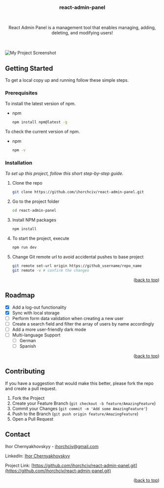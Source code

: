 <a id="readme-top"></a>

<!-- PROJECT NAME -->

  <h3 align="center">react-admin-panel</h3>
  <br />

  <p align="center">
    React Admin Panel is a management tool that enables managing, adding, deleting, and modifying users!
    <br />
    <br />
    <br />

![My Project Screenshot](https://raw.githubusercontent.com/ihorchciv/react-admin-panel/master/public/screenshotimg.png)

<!-- GETTING STARTED -->

## Getting Started

To get a local copy up and running follow these simple steps.

### Prerequisites

To install the latest version of npm.

- npm
  ```sh
  npm install npm@latest -g
  ```

To check the current version of npm.

- npm
  ```sh
  npm -v
  ```

### Installation

_To set up this project, follow this short step-by-step guide._

1. Clone the repo
   ```sh
   git clone https://github.com/ihorchciv/react-admin-panel.git
   ```
2. Go to the project folder
   ```sh
   cd react-admin-panel
   ```
3. Install NPM packages
   ```sh
   npm install
   ```
4. To start the project, execute
   ```sh
   npm run dev
   ```
5. Change Git remote url to avoid accidental pushes to base project
   ```sh
   git remote set-url origin https://github_username/repo_name
   git remote -v # confirm the changes
   ```

<p align="right">(<a href="#readme-top">back to top</a>)</p>

<!-- ROADMAP -->

## Roadmap

- [x] Add a log-out functionality
- [x] Sync with local storage
- [ ] Perform form data validation when creating a new user
- [ ] Create a search field and filter the array of users by name accordingly
- [ ] Add a more user-friendly dark mode
- [ ] Multi-language Support
  - [ ] German
  - [ ] Spanish

<p align="right">(<a href="#readme-top">back to top</a>)</p>

<!-- CONTRIBUTING -->

## Contributing

If you have a suggestion that would make this better, please fork the repo and create a pull request.

1. Fork the Project
2. Create your Feature Branch (`git checkout -b feature/AmazingFeature`)
3. Commit your Changes (`git commit -m 'Add some AmazingFeature'`)
4. Push to the Branch (`git push origin feature/AmazingFeature`)
5. Open a Pull Request

<!-- CONTACT -->

## Contact

Ihor Chernyakhovskyy - ihorchciv@gmail.com

LinkedIn: [Ihor Chernyakhovskyy](https://www.linkedin.com/in/ihor-chernyakhovskyy-9659b525a)

Project Link: [https://github.com/ihorchciv/react-admin-panel.git](https://github.com/ihorchciv/react-admin-panel.git)

<p align="right">(<a href="#readme-top">back to top</a>)</p>
